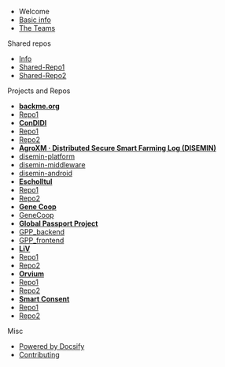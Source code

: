  - Welcome
  - [Basic info](/general/start.md "The Basic info")
  - [The Teams](/general/teams.md "The Teams") 

 Shared repos
  - [Info](/general/shared-repos.md "Shared Repos") 
   - [Shared-Repo1](https://github.com/DECODEproject/zenroom/)
   - [Shared-Repo2](https://github.com/DECODEproject/decode-os)

 Projects and Repos
  - **[backme.org](/teams/backme.org.md)**
   - [Repo1](https://github.com/LedgerProject/BackMe.org_scraper-back-end)
  - **[ConDIDI](/teams/ConDIDI.md)**
   - [Repo1](https://github.com/DECODEproject/zenroom/)
   - [Repo2](https://github.com/DECODEproject/decode-os)
  - **[AgroXM · Distributed Secure Smart Farming Log (DISEMIN)](/teams/DISEMIN.md)**
   - [disemin-platform](https://github.com/LedgerProject/disemin-platform)
   - [disemin-middleware](https://github.com/LedgerProject/disemin-middleware)
   - [disemin-android](https://github.com/LedgerProject/disemin-android)
  - **[Escholltul](/teams/Escholltul.md)**
   - [Repo1](https://github.com/DECODEproject/zenroom/)
   - [Repo2](https://github.com/DECODEproject/decode-os)
  - **[Gene Coop](/teams/GeneCoop.md)**
   - [GeneCoop](https://github.com/LedgerProject/GeneCoop/)
  - **[Global Passport Project](/teams/GlobalPassportProject.md)**
   - [GPP_backend](https://github.com/LedgerProject/GPP_backend)
   - [GPP_frontend](https://github.com/LedgerProject/GPP_frontend)
  - **[LiV](/teams/LiV.md)**
   - [Repo1](https://github.com/DECODEproject/zenroom/)
   - [Repo2](https://github.com/DECODEproject/decode-os)
  - **[Orvium](/teams/Orvium.md)**
   - [Repo1](https://github.com/DECODEproject/zenroom/)
   - [Repo2](https://github.com/DECODEproject/decode-os)
  - **[Smart Consent](/teams/SmartConsent.md)**
   - [Repo1](https://github.com/DECODEproject/zenroom/)
   - [Repo2](https://github.com/DECODEproject/decode-os)
 
 Misc
 - [Powered by Docsify](https://docsify.js.org/)
 - [Contributing](/general/contributing.md)


<!--- Comments here --->
